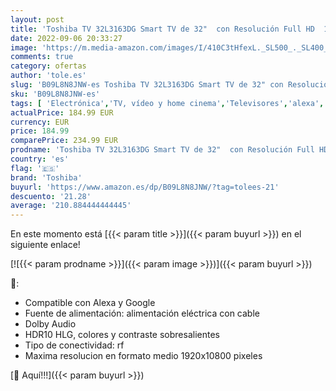 ```yaml
---
layout: post
title: 'Toshiba TV 32L3163DG Smart TV de 32"  con Resolución Full HD  1920 x 1080   HDR  Compatible con Asistente de Voz Alexa'
date: 2022-09-06 20:33:27
image: 'https://m.media-amazon.com/images/I/410C3tHfexL._SL500_._SL400_.jpg'
comments: true
category: ofertas
author: 'tole.es'
slug: 'B09L8N8JNW-es Toshiba TV 32L3163DG Smart TV de 32" con Resolución Full...'
sku: 'B09L8N8JNW-es'
tags: [ 'Electrónica','TV, vídeo y home cinema','Televisores','alexa','toshiba','🇪🇸', ]
actualPrice: 184.99 EUR
currency: EUR
price: 184.99
comparePrice: 234.99 EUR
prodname: 'Toshiba TV 32L3163DG Smart TV de 32"  con Resolución Full HD  1920 x 1080   HDR  Compatible con Asistente de Voz Alexa'
country: 'es'
flag: '🇪🇸'
brand: 'Toshiba'
buyurl: 'https://www.amazon.es/dp/B09L8N8JNW/?tag=tolees-21'
descuento: '21.28'
average: '210.884444444445'
---
```


En este momento está [{{< param title >}}]({{< param buyurl >}}) en el siguiente enlace!

[![{{< param prodname >}}]({{< param image >}})]({{< param buyurl >}})

🔎:

- Compatible con Alexa y Google
- Fuente de alimentación: alimentación eléctrica con cable
- Dolby Audio
- HDR10 HLG, colores y contraste sobresalientes
- Tipo de conectividad: rf
- Maxima resolucion en formato medio 1920x10800 pixeles

[🛒 Aquí!!!]({{< param buyurl >}})
